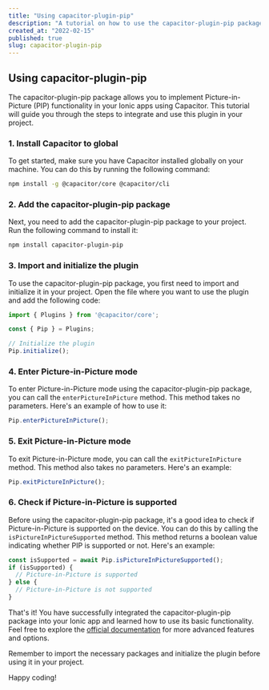 ```yaml
---
title: "Using capacitor-plugin-pip"
description: "A tutorial on how to use the capacitor-plugin-pip package"
created_at: "2022-02-15"
published: true
slug: capacitor-plugin-pip
---
```


## Using capacitor-plugin-pip

The capacitor-plugin-pip package allows you to implement Picture-in-Picture (PIP) functionality in your Ionic apps using Capacitor. This tutorial will guide you through the steps to integrate and use this plugin in your project.

### 1. Install Capacitor to global

To get started, make sure you have Capacitor installed globally on your machine. You can do this by running the following command:

```bash
npm install -g @capacitor/core @capacitor/cli
```

### 2. Add the capacitor-plugin-pip package

Next, you need to add the capacitor-plugin-pip package to your project. Run the following command to install it:

```bash
npm install capacitor-plugin-pip
```

### 3. Import and initialize the plugin

To use the capacitor-plugin-pip package, you first need to import and initialize it in your project. Open the file where you want to use the plugin and add the following code:

```javascript
import { Plugins } from '@capacitor/core';

const { Pip } = Plugins;

// Initialize the plugin
Pip.initialize();
```

### 4. Enter Picture-in-Picture mode

To enter Picture-in-Picture mode using the capacitor-plugin-pip package, you can call the `enterPictureInPicture` method. This method takes no parameters. Here's an example of how to use it:

```javascript
Pip.enterPictureInPicture();
```

### 5. Exit Picture-in-Picture mode

To exit Picture-in-Picture mode, you can call the `exitPictureInPicture` method. This method also takes no parameters. Here's an example:

```javascript
Pip.exitPictureInPicture();
```

### 6. Check if Picture-in-Picture is supported

Before using the capacitor-plugin-pip package, it's a good idea to check if Picture-in-Picture is supported on the device. You can do this by calling the `isPictureInPictureSupported` method. This method returns a boolean value indicating whether PIP is supported or not. Here's an example:

```javascript
const isSupported = await Pip.isPictureInPictureSupported();
if (isSupported) {
  // Picture-in-Picture is supported
} else {
  // Picture-in-Picture is not supported
}
```

That's it! You have successfully integrated the capacitor-plugin-pip package into your Ionic app and learned how to use its basic functionality. Feel free to explore the [official documentation](https://github.com/example/capacitor-plugin-pip) for more advanced features and options.

Remember to import the necessary packages and initialize the plugin before using it in your project.

Happy coding!